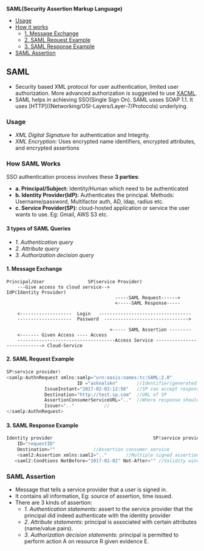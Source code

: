 **SAML(Security Assertion Markup Language)**
- [Usage](#use)
- [How it works](#how)
  - [1. Message Exchange](#msg)
  - [2. SAML Request Example](#req)
  - [3. SAML Response Example](#res)
- [SAML Assertion](#assert)

## SAML
- Security based XML protocol for user authentication, limited user authorization. More advanced authorization is suggested to use [XACML](https://en.wikipedia.org/wiki/XACML).
- SAML helps in achieving SSO(Single Sign On). SAML usses SOAP 1.1. It uses [HTTP]((Networking/OSI-Layers/Layer-7/Protocols) underlying.

<a name=use></a>
### Usage
- *XML Digital Signature* for authentication and Integrity.
- *XML Encryption:* Uses encrypted name identifiers, encrypted attributes, and encrypted assertions

<a name=how></a>
### How SAML Works
SSO authentication process involves these **3 parties**:
  - **a. Principal/Subject:** Identity/Human which need to be authenticated
  - **b. Identity Provider(IdP):** Authenticates the principal. Methods: Username/password, Multifactor auth, AD, ldap, radius etc.
  - **c. Service Provider(SP):** cloud-hosted application or service the user wants to use. Eg: Gmail, AWS S3 etc.
#### 3 types of SAML Queries
- *1. Authentication query*
- *2. Attribute query*
- *3. Authorization decision query*

<a name=msg></a>
#### 1. Message Exchange
```console
Principal/User                SP(service Provider)
    ---Give access to cloud service-->                        IdP(Identity Provider)
                                        -----SAML Request------>
                                        <-----SAML Response-----

    <-------------------  Login   ----------------------------------
    --------------------  Password  ------------------------------->
      
                                      <----- SAML Assertion --------
    <------- Given Access ---- Access
    ------------------------------------Access Service ----------------------------> Cloud-Service
```

<a name=req></a>
#### 2. SAML Request Example
```c
SP(service provider)                                                                   Identity Provider
<samlp:AuthnRequest xmlns:samlp="urn:oasis:names:tc:SAML:2.0"			-------->
                          ID ="asknalskn"		//Identifier(generated by SP)
			  IssueInstant="2017-02-02:12:56"	//SP can accept response before this time
			  Destination="http://test.sp.com"	//URL of SP
			  AssertionConsumerServiceURL=".."	//Where response should goto when user is authenticated
			  Issuer=".."			//
</samlp:AuthnRequest>
```

<a name=res></a>
#### 3. SAML Response Example
```c
Identity provider	                                  SP(service provider)
    ID="requestID"
    Destination=""				//Assertion consumer service
    <saml2:Assertion xmlns:saml2=".."		//Multiple signed assertions
   <saml2:Condtions NotBefore="2017-02-02" Not-After=""	//Validity windows for response
```

<a name=assert></a>
### SAML Assertion
- Message that tells a service provider that a user is signed in.
- It contains all information, Eg: source of assertion, time issued.
- There are 3 kinds of assertion:
  - *1. Authentication statements:* assert to the service provider that the principal did indeed authenticate with the identity provider
  - *2. Attribute statements:* principal is associated with certain attributes (name/value pairs).
  - *3. Authorization decision statements:* principal is permitted to perform action A on resource R given evidence E.
